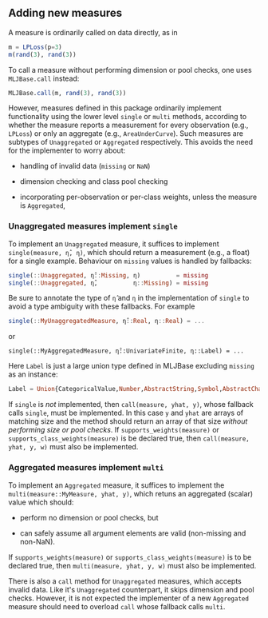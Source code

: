 ## Adding new measures

A measure is ordinarily called on data directly, as in

```julia
m = LPLoss(p=3)
m(rand(3), rand(3)) 
```

To call a measure without performing dimension or pool checks, one
uses `MLJBase.call` instead:

```julia
MLJBase.call(m, rand(3), rand(3))
```

However, measures defined in this package ordinarily implement
functionality using the lower level `single` or `multi` methods,
according to whether the measure reports a measurement for every
observation (e.g., `LPLoss`) or only an aggregate (e.g.,
`AreaUnderCurve`). Such measures are subtypes of `Unaggregated` or
`Aggregated` respectively. This avoids the need for the implementer to
worry about:

- handling of invalid data (`missing` or `NaN`)

- dimension checking and class pool checking

- incorporating per-observation or per-class weights, unless the
  measure is `Aggregated`,


### Unaggregated measures implement `single`

To implement an `Unaggregated` measure, it suffices to implement
`single(measure, η̂, η)`, which should return a measurement (e.g., a
float) for a single example. Behaviour on `missing` values is handled
by fallbacks:

```julia
single(::Unaggregated, η̂::Missing, η)          = missing
single(::Unaggregated, η̂,          η::Missing) = missing
```

Be sure to annotate the type of `η̂` and `η` in the implementation
of `single` to avoid a type ambiguity with these fallbacks. For example

```julia
single(::MyUnaggregatedMeasure, η̂::Real, η::Real) = ...
```
or

```
single(::MyAggregatedMeasure, η̂::UnivariateFinite, η::Label) = ...
```

Here `Label` is just a large union type defined in MLJBase excluding
`missing` as an instance:

```julia
Label = Union{CategoricalValue,Number,AbstractString,Symbol,AbstractChar}
```

If `single` is *not* implemented, then `call(measure, yhat, y)`,
whose fallback calls `single`, must be implemented.  In this case `y`
and `yhat` are arrays of matching size and the method should return
an array of that size *without performing size or pool checks*. If
`supports_weights(measure)` or `supports_class_weights(measure)` is
be declared true, then `call(measure, yhat, y, w)` must also be
implemented.

### Aggregated measures implement `multi`

To implement an `Aggregated` measure, it suffices to implement the
`multi(measure::MyMeasure, yhat, y)`, which retuns an aggregated
(scalar) value which should:

- perform no dimension or pool checks, but

- can safely assume all argument elements are valid (non-missing and
  non-NaN).

If `supports_weights(measure)` or `supports_class_weights(measure)` is
to be declared true, then `multi(measure, yhat, y, w)` must also be
implemented.

There is also a `call` method for `Unaggregated` measures, which
accepts invalid data. Like it's `Unaggregated` counterpart, it skips
dimension and pool checks. However, it is not expected the implementer of a
new `Aggregated` measure should need to overload `call` whose
fallback calls `multi`.
